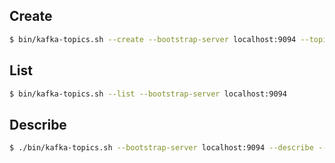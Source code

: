 ## Create
```bash
$ bin/kafka-topics.sh --create --bootstrap-server localhost:9094 --topic kinaction_helloworld --partitions 3 --replication-factor 3
```
## List
```bash
$ bin/kafka-topics.sh --list --bootstrap-server localhost:9094
```
## Describe
```bash
$ ./bin/kafka-topics.sh --bootstrap-server localhost:9094 --describe --topic kinaction_helloworld
```

